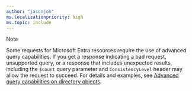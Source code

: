 ```yaml
---
author: "jasonjoh"
ms.localizationpriority: high
ms.topic: include
---
```


<!-- markdownlint-disable MD041-->

> [!NOTE]
> Some requests for Microsoft Entra resources require the use of advanced query capabilities. If you get a response indicating a bad request, unsupported query, or a response that includes unexpected results, including the `$count` query parameter and `ConsistencyLevel` header may allow the request to succeed. For details and examples, see [Advanced query capabilities on directory objects](../concepts/aad-advanced-queries.md).
